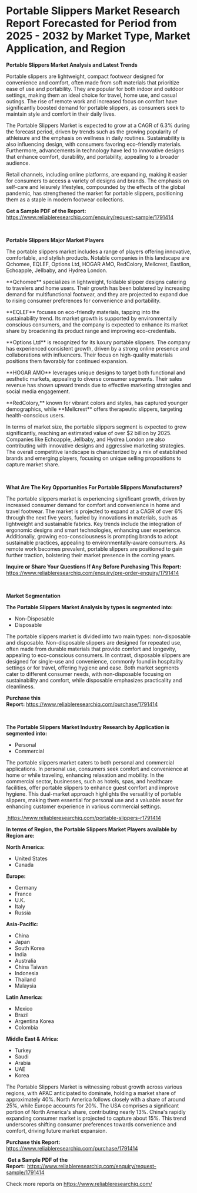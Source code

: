<p><h1>Portable Slippers Market Research Report Forecasted for Period from 2025 -  2032 by Market Type, Market Application, and Region</h1></p><p><strong>Portable Slippers Market Analysis and Latest Trends</strong></p>
<p><p>Portable slippers are lightweight, compact footwear designed for convenience and comfort, often made from soft materials that prioritize ease of use and portability. They are popular for both indoor and outdoor settings, making them an ideal choice for travel, home use, and casual outings. The rise of remote work and increased focus on comfort have significantly boosted demand for portable slippers, as consumers seek to maintain style and comfort in their daily lives.</p><p>The Portable Slippers Market is expected to grow at a CAGR of 6.3% during the forecast period, driven by trends such as the growing popularity of athleisure and the emphasis on wellness in daily routines. Sustainability is also influencing design, with consumers favoring eco-friendly materials. Furthermore, advancements in technology have led to innovative designs that enhance comfort, durability, and portability, appealing to a broader audience.</p><p>Retail channels, including online platforms, are expanding, making it easier for consumers to access a variety of designs and brands. The emphasis on self-care and leisurely lifestyles, compounded by the effects of the global pandemic, has strengthened the market for portable slippers, positioning them as a staple in modern footwear collections.</p></p>
<p><strong>Get a Sample PDF of the Report:&nbsp;</strong> <a href="https://www.reliableresearchiq.com/enquiry/request-sample/1791414?utm_campaign=2291&utm_medium=2&utm_source=Github&utm_content=ia&utm_term=28022025&utm_id=portable-slippers">https://www.reliableresearchiq.com/enquiry/request-sample/1791414</a></p>
<p>&nbsp;</p>
<p><strong>Portable Slippers Major Market Players</strong></p>
<p><p>The portable slippers market includes a range of players offering innovative, comfortable, and stylish products. Notable companies in this landscape are Qchomee, EQLEF, Options Ltd, HOGAR AMO, RedColory, Mellcrest, Eastlion, Echoapple, Jellbaby, and Hydrea London.</p><p>**Qchomee** specializes in lightweight, foldable slipper designs catering to travelers and home users. Their growth has been bolstered by increasing demand for multifunctional footwear, and they are projected to expand due to rising consumer preferences for convenience and portability.</p><p>**EQLEF** focuses on eco-friendly materials, tapping into the sustainability trend. Its market growth is supported by environmentally conscious consumers, and the company is expected to enhance its market share by broadening its product range and improving eco-credentials. </p><p>**Options Ltd** is recognized for its luxury portable slippers. The company has experienced consistent growth, driven by a strong online presence and collaborations with influencers. Their focus on high-quality materials positions them favorably for continued expansion.</p><p>**HOGAR AMO** leverages unique designs to target both functional and aesthetic markets, appealing to diverse consumer segments. Their sales revenue has shown upward trends due to effective marketing strategies and social media engagement.</p><p>**RedColory,** known for vibrant colors and styles, has captured younger demographics, while **Mellcrest** offers therapeutic slippers, targeting health-conscious users. </p><p>In terms of market size, the portable slippers segment is expected to grow significantly, reaching an estimated value of over $2 billion by 2025. Companies like Echoapple, Jellbaby, and Hydrea London are also contributing with innovative designs and aggressive marketing strategies. The overall competitive landscape is characterized by a mix of established brands and emerging players, focusing on unique selling propositions to capture market share.</p></p>
<p>&nbsp;</p>
<p><strong>What Are The Key Opportunities For Portable Slippers Manufacturers?</strong></p>
<p><p>The portable slippers market is experiencing significant growth, driven by increased consumer demand for comfort and convenience in home and travel footwear. The market is projected to expand at a CAGR of over 6% through the next five years, fueled by innovations in materials, such as lightweight and sustainable fabrics. Key trends include the integration of ergonomic designs and smart technologies, enhancing user experience. Additionally, growing eco-consciousness is prompting brands to adopt sustainable practices, appealing to environmentally-aware consumers. As remote work becomes prevalent, portable slippers are positioned to gain further traction, bolstering their market presence in the coming years.</p></p>
<p><strong>Inquire or Share Your Questions If Any Before Purchasing This Report:</strong> <a href="https://www.reliableresearchiq.com/enquiry/pre-order-enquiry/1791414?utm_campaign=2291&utm_medium=2&utm_source=Github&utm_content=ia&utm_term=28022025&utm_id=portable-slippers">https://www.reliableresearchiq.com/enquiry/pre-order-enquiry/1791414</a></p>
<p>&nbsp;</p>
<p><strong>Market Segmentation</strong></p>
<p><strong>The Portable Slippers Market Analysis by types is segmented into:</strong></p>
<p><ul><li>Non-Disposable</li><li>Disposable</li></ul></p>
<p><p>The portable slippers market is divided into two main types: non-disposable and disposable. Non-disposable slippers are designed for repeated use, often made from durable materials that provide comfort and longevity, appealing to eco-conscious consumers. In contrast, disposable slippers are designed for single-use and convenience, commonly found in hospitality settings or for travel, offering hygiene and ease. Both market segments cater to different consumer needs, with non-disposable focusing on sustainability and comfort, while disposable emphasizes practicality and cleanliness.</p></p>
<p><strong>Purchase this Report:&nbsp;</strong><a href="https://www.reliableresearchiq.com/purchase/1791414?utm_campaign=2291&utm_medium=2&utm_source=Github&utm_content=ia&utm_term=28022025&utm_id=portable-slippers">https://www.reliableresearchiq.com/purchase/1791414</a></p>
<p>&nbsp;</p>
<p><strong>The Portable Slippers Market Industry Research by Application is segmented into:</strong></p>
<p><ul><li>Personal</li><li>Commercial</li></ul></p>
<p><p>The portable slippers market caters to both personal and commercial applications. In personal use, consumers seek comfort and convenience at home or while traveling, enhancing relaxation and mobility. In the commercial sector, businesses, such as hotels, spas, and healthcare facilities, offer portable slippers to enhance guest comfort and improve hygiene. This dual-market approach highlights the versatility of portable slippers, making them essential for personal use and a valuable asset for enhancing customer experience in various commercial settings.</p></p>
<p><a href="https://www.reliableresearchiq.com/portable-slippers-r1791414?utm_campaign=2291&utm_medium=2&utm_source=Github&utm_content=ia&utm_term=28022025&utm_id=portable-slippers">&nbsp;https://www.reliableresearchiq.com/portable-slippers-r1791414</a></p>
<p><strong>In terms of Region, the Portable Slippers Market Players available by Region are:</strong></p>
<p>
    <p> <strong> North America: </strong>
        <ul>
            <li>United States</li>
            <li>Canada</li>
        </ul>
        </p> 
    <p> <strong> Europe: </strong>
        <ul>
            <li>Germany</li>
            <li>France</li>
            <li>U.K.</li>
            <li>Italy</li>
            <li>Russia</li>
        </ul>
        </p> 
    <p> <strong> Asia-Pacific: </strong>
        <ul>
            <li>China</li>
            <li>Japan</li>
            <li>South Korea</li>
            <li>India</li>
            <li>Australia</li>
            <li>China Taiwan</li>
            <li>Indonesia</li>
            <li>Thailand</li>
            <li>Malaysia</li>
        </ul>
        </p> 
    <p> <strong> Latin America: </strong>
        <ul>
            <li>Mexico</li>
            <li>Brazil</li>
            <li>Argentina Korea</li>
            <li>Colombia</li>
        </ul>
        </p> 
    <p> <strong> Middle East & Africa: </strong>
        <ul>
            <li>Turkey</li>
            <li>Saudi</li>
            <li>Arabia</li>
            <li>UAE</li>
            <li>Korea</li>
        </ul>
    </p>
    </p>
<p><p>The Portable Slippers Market is witnessing robust growth across various regions, with APAC anticipated to dominate, holding a market share of approximately 40%. North America follows closely with a share of around 25%, while Europe accounts for 20%. The USA comprises a significant portion of North America's share, contributing nearly 13%. China's rapidly expanding consumer market is projected to capture about 15%. This trend underscores shifting consumer preferences towards convenience and comfort, driving future market expansion.</p></p>
<p><strong>Purchase this Report: </strong><a href="https://www.reliableresearchiq.com/purchase/1791414?utm_campaign=2291&utm_medium=2&utm_source=Github&utm_content=ia&utm_term=28022025&utm_id=portable-slippers">https://www.reliableresearchiq.com/purchase/1791414</a></p>
<p>&nbsp;<strong>Get a Sample PDF of the Report:&nbsp;&nbsp;</strong><a href="https://www.reliableresearchiq.com/enquiry/request-sample/1791414?utm_campaign=2291&utm_medium=2&utm_source=Github&utm_content=ia&utm_term=28022025&utm_id=portable-slippers">https://www.reliableresearchiq.com/enquiry/request-sample/1791414</a></p>
<p><strong></strong></p>
<p>Check more reports on <a href="https://www.reliableresearchiq.com/?utm_campaign=2291&utm_medium=2&utm_source=Github&utm_content=ia&utm_term=28022025&utm_id=portable-slippers">https://www.reliableresearchiq.com/</a></p>